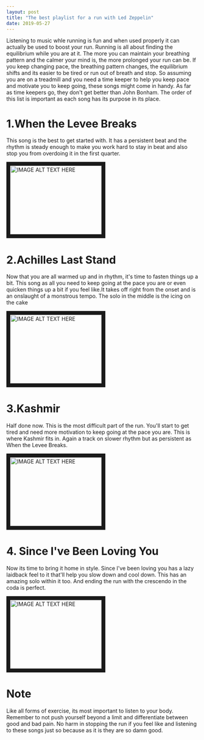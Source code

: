 ```yaml
---
layout: post
title: "The best playlist for a run with Led Zeppelin"
date: 2019-05-27
---
```



Listening to music whle running is fun and when used properly it can actually be used to boost your run. Running is all about finding the equilibrium while you are at it. The more you can maintain your breathing pattern and the calmer your mind is, the more prolonged your run can be. If you keep changing pace, the breathing pattern changes, the equilibrium shifts and its easier to be tired or run out of breath and stop. So assuming you are on a treadmill and you need a time keeper to help you keep pace and motivate you to keep going, these songs might come in handy. As far as time keepers go, they don't get better than John Bonham. The order of this list is important as each song has its purpose in its place.



# 1.When the Levee Breaks
This song is the best to get started with. It has a persistent beat and the rhythm is steady enough to make you work hard to stay in beat and also stop you from overdoing it in the first quarter.

<a href="http://www.youtube.com/watch?feature=player_embedded&v=uwiTs60VoTM
" target="_blank"><img src="http://img.youtube.com/vi/uwiTs60VoTM/0.jpg" 
alt="IMAGE ALT TEXT HERE" width="240" height="180" border="10" /></a>


# 2.Achilles Last Stand
Now that you are all warmed up and in rhythm, it's time to fasten things up a bit. This song as all you need to keep going at the pace you are or even quicken things up a bit if you feel like.It takes off right from the onset and is an onslaught of a monstrous tempo. The solo in the middle is the icing on the cake

<a href="http://www.youtube.com/watch?feature=player_embedded&v=1t4KLOm7pO0
" target="_blank"><img src="http://img.youtube.com/vi/1t4KLOm7pO0/0.jpg" 
alt="IMAGE ALT TEXT HERE" width="240" height="180" border="10" /></a>

# 3.Kashmir
Half done now. This is the most difficult part of the run. You'll start to get tired and need more motivation to keep going at the pace you are. This is where Kashmir fits in. Again a track on slower rhythm but as persistent as When the Levee Breaks.  

<a href="http://www.youtube.com/watch?feature=player_embedded&v=tzVJPgCn-Z8
" target="_blank"><img src="http://img.youtube.com/vi/tzVJPgCn-Z8/0.jpg" 
alt="IMAGE ALT TEXT HERE" width="240" height="180" border="10" /></a>


# 4. Since I've Been Loving You
Now its time to bring it home in style. Since I've been loving you has a lazy laidback feel to it that'll help you slow down and cool down. This has an amazing solo within it too. And ending the run with the crescendo in the coda is perfect.

<a href="http://www.youtube.com/watch?feature=player_embedded&v=N_lSJ-0Gl7Q
" target="_blank"><img src="http://img.youtube.com/vi/N_lSJ-0Gl7Q/0.jpg" 
alt="IMAGE ALT TEXT HERE" width="240" height="180" border="10" /></a>



# Note
 Like all forms of exercise, its most important to listen to your body. Remember to not push yourself beyond a limit and differentiate between good and bad pain. No harm in stopping the run if you feel like and listening to these songs just so because as it is they are so damn good.
